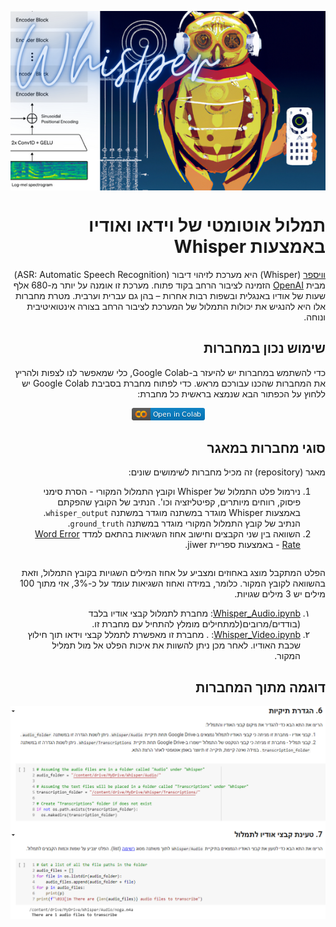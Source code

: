<div dir="rtl" markdown="1">

<p align="center">
<img src="https://github.com/Sourasky-DHLAB/Whisper/blob/main/Resources/Whisper.png" style="display: block; margin-left: auto; margin-right: auto;">
</p>

<h1 id="תמלול-אוטומטי-של-וידאו-ואודיו-באמצעות-whisper">תמלול אוטומטי של וידאו ואודיו באמצעות Whisper</h1>
<p><a href="https://openai.com/blog/whisper">וויספר</a> (Whisper) היא מערכת לזיהוי דיבור (ASR: Automatic Speech Recognition) מבית <a href="https://openai.com">OpenAI</a> הזמינה לציבור הרחב בקוד פתוח. מערכת זו אומנה על יותר מ-680 אלף שעות של אודיו באנגלית ובשפות רבות אחרות – בהן גם עברית וערבית. מטרת מחברות אלו היא להנגיש את יכולות התמלול של המערכת לציבור הרחב בצורה אינטואיטיבית ונוחה. </p>
<h2 id="שימוש-נכון-במחברות">שימוש נכון במחברות</h2>
<p>כדי להשתמש במחברות יש להיעזר ב-Google Colab, כלי שמאפשר לנו לצפות ולהריץ את המחברות שהכנו עבורכם מראש. כדי לפתוח מחברת בסביבת Google Colab יש ללחוץ על הכפתור הבא שנמצא בראשית כל מחברת:<br></p>
<p align="center">
    <img src="https://github.com/Sourasky-DHLAB/Whisper/blob/main/Resources/colab.png">
</p>

<h2 id="סוגי-מחברות-במאגר">סוגי מחברות במאגר</h2>
<p>מאגר (repository) זה מכיל מחברות לשימושים שונים:</p>


<ol>
<li>נירמול פלט התמלול של Whisper וקובץ התמלול המקורי  - הסרת סימני פיסוק, רווחים מיותרים, קפיטליזציה וכו&#39;. הנתיב של הקובץ שהפקתם באמצעות Whisper מוגדר במשתנה מוגדר במשתנה <code>whisper_output</code>. הנתיב של קובץ התמלול המקורי מוגדר במשתנה <code>ground_truth</code>.</li>
<li>השוואה בין שני הקבצים וחישוב אחוז השגיאות בהתאם למדד <a href="https://https://en.wikipedia.org/wiki/Word_error_rate">Word Error Rate</a> - באמצעות ספריית jiwer.</li>
</ol>
<p style="text-align: right; direction: rtl; float: right;">הפלט המתקבל מוצג באחוזים ומצביע על אחוז המילים השגויות בקובץ התמלול, וזאת בהשוואה לקובץ המקור. כלומר, במידה ואחוז השגיאות עומד על כ-3%, אזי מתוך 100 מילים יש 3 מילים שגויות.</p>


  <ol style="list-style-type:arabic-indic ;direction:RTL; text-align: right">
        <li> <a href="https://github.com/Sourasky-DHLAB/Whisper/blob/main/Colab/Whisper_Audio.ipynb">Whisper_Audio.ipynb</a>: מחברת לתמלול קבצי אודיו בלבד (בודדים/מרובים(למתחילים מומלץ להתחיל עם מחברת זו.</li>
        <li><a href="https://github.com/Sourasky-DHLAB/Whisper/blob/main/Colab/Whsiper_Video.ipynb">Whisper_Video.ipynb</a>: . מחברת זו מאפשרת לתמלל קבצי      וידאו תוך חילוץ שכבת האודיו. לאחר מכן ניתן להשוות את איכות הפלט אל מול תמליל המקור.</li></ol>

<h2 id="דוגמה-מתוך-המחברות">דוגמה מתוך המחברות</h2>
<p align="center">
    <img src="https://github.com/Sourasky-DHLAB/Whisper/blob/main/Resources/screenshot.png">
</p>
 
</div>
